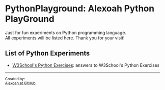 # PythonPlayground: Alexoah Python PlayGround
Just for fun experiments on Python programming language.  
All experiments will be listed here. Thank you for your visit!

## List of Python Experiments
* [W3School's Python Exercises](./W3School-PyExercises): answers to W3School's Python Exercises

---
<sup>Created by:  
[Alexoah at GitHub](http://github.com/alexoah)</sup>
